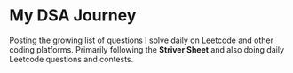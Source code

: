 # My DSA Journey

Posting the growing list of questions I solve daily on Leetcode and other coding platforms. Primarily following the **Striver Sheet** and also doing daily Leetcode questions and contests. 
